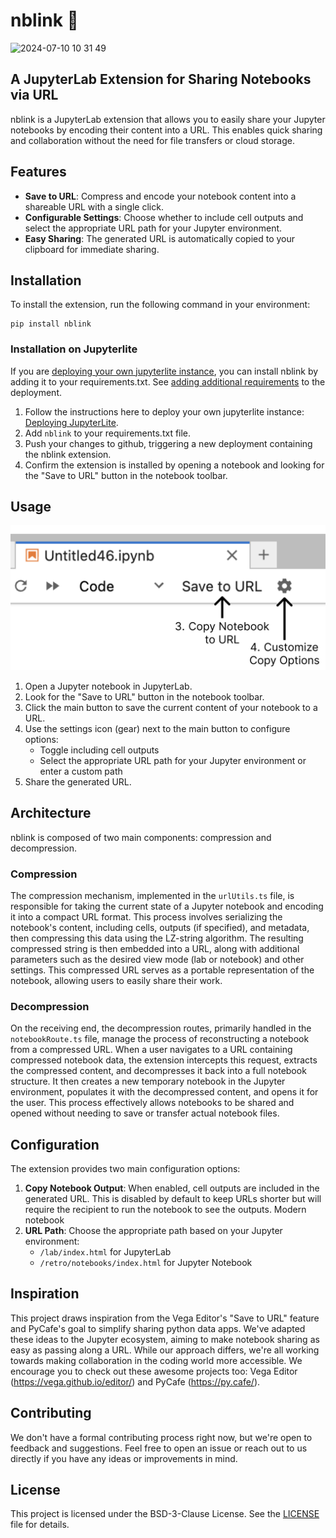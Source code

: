 # nblink 🔗

![2024-07-10 10 31 49](https://github.com/dwootton/nblink/assets/30129761/a19dba61-826e-47bf-ab72-147d65e35f4d)

## A JupyterLab Extension for Sharing Notebooks via URL

nblink is a JupyterLab extension that allows you to easily share your Jupyter notebooks by encoding their content into a URL. This enables quick sharing and collaboration without the need for file transfers or cloud storage.

## Features

- **Save to URL**: Compress and encode your notebook content into a shareable URL with a single click.
- **Configurable Settings**: Choose whether to include cell outputs and select the appropriate URL path for your Jupyter environment.
- **Easy Sharing**: The generated URL is automatically copied to your clipboard for immediate sharing.

## Installation

To install the extension, run the following command in your environment:

```{python}
pip install nblink
```

### Installation on Jupyterlite

If you are [deploying your own jupyterlite instance](https://jupyterlite.readthedocs.io/en/latest/quickstart/deploy.html), you can install nblink by adding it to your requirements.txt. See [adding additional requirements](https://jupyterlite.readthedocs.io/en/latest/quickstart/deploy.html#add-additional-requirements-to-the-deployment) to the deployment.

1. Follow the instructions here to deploy your own jupyterlite instance: [Deploying JupyterLite](https://jupyterlite.readthedocs.io/en/latest/quickstart/deploy.html).
2. Add `nblink` to your requirements.txt file.
3. Push your changes to github, triggering a new deployment containing the nblink extension.
4. Confirm the extension is installed by opening a notebook and looking for the "Save to URL" button in the notebook toolbar.

## Usage

![An image demonstrating the Save to URL and customization options.](image-1.png)

1. Open a Jupyter notebook in JupyterLab.
2. Look for the "Save to URL" button in the notebook toolbar.
3. Click the main button to save the current content of your notebook to a URL.
4. Use the settings icon (gear) next to the main button to configure options:
   - Toggle including cell outputs
   - Select the appropriate URL path for your Jupyter environment or enter a custom path
5. Share the generated URL.

## Architecture

nblink is composed of two main components: compression and decompression.

### Compression

The compression mechanism, implemented in the `urlUtils.ts` file, is responsible for taking the current state of a Jupyter notebook and encoding it into a compact URL format. This process involves serializing the notebook's content, including cells, outputs (if specified), and metadata, then compressing this data using the LZ-string algorithm. The resulting compressed string is then embedded into a URL, along with additional parameters such as the desired view mode (lab or notebook) and other settings. This compressed URL serves as a portable representation of the notebook, allowing users to easily share their work.

### Decompression

On the receiving end, the decompression routes, primarily handled in the `notebookRoute.ts` file, manage the process of reconstructing a notebook from a compressed URL. When a user navigates to a URL containing compressed notebook data, the extension intercepts this request, extracts the compressed content, and decompresses it back into a full notebook structure. It then creates a new temporary notebook in the Jupyter environment, populates it with the decompressed content, and opens it for the user. This process effectively allows notebooks to be shared and opened without needing to save or transfer actual notebook files.

## Configuration

The extension provides two main configuration options:

1. **Copy Notebook Output**: When enabled, cell outputs are included in the generated URL. This is disabled by default to keep URLs shorter but will require the recipient to run the notebook to see the outputs. Modern notebook
2. **URL Path**: Choose the appropriate path based on your Jupyter environment:
   - `/lab/index.html` for JupyterLab
   - `/retro/notebooks/index.html` for Jupyter Notebook

## Inspiration

This project draws inspiration from the Vega Editor's "Save to URL" feature and PyCafe's goal to simplify sharing python data apps. We've adapted these ideas to the Jupyter ecosystem, aiming to make notebook sharing as easy as passing along a URL. While our approach differs, we're all working towards making collaboration in the coding world more accessible. We encourage you to check out these awesome projects too: Vega Editor (https://vega.github.io/editor/) and PyCafe (https://py.cafe/).

## Contributing

We don't have a formal contributing process right now, but we're open to feedback and suggestions. Feel free to open an issue or reach out to us directly if you have any ideas or improvements in mind.

## License

This project is licensed under the BSD-3-Clause License. See the [LICENSE](LICENSE) file for details.
